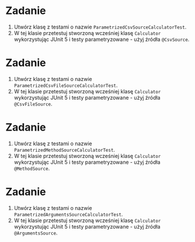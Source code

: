 # Zadanie

 1. Utwórz klasę z testami o nazwie `ParametrizedCsvSourceCalculatorTest`.
 1. W tej klasie przetestuj stworzoną wcześniej klasę `Calculator` wykorzystując JUnit 5 i testy parametryzowane - 
 użyj źródła `@CsvSource`.
 
# Zadanie

1. Utwórz klasę z testami o nazwie `ParametrizedCsvFileSourceCalculatorTest`.
1. W tej klasie przetestuj stworzoną wcześniej klasę `Calculator` wykorzystując JUnit 5 i testy parametryzowane - 
użyj źródła `@CsvFileSource`.

# Zadanie

1. Utwórz klasę z testami o nazwie `ParametrizedMethodSourceCalculatorTest`.
1. W tej klasie przetestuj stworzoną wcześniej klasę `Calculator` wykorzystując JUnit 5 i testy parametryzowane - 
użyj źródła `@MethodSource`.

# Zadanie

1. Utwórz klasę z testami o nazwie `ParametrizedArgumentsSourceCalculatorTest`.
1. W tej klasie przetestuj stworzoną wcześniej klasę `Calculator` wykorzystując JUnit 5 i testy parametryzowane - 
użyj źródła `@ArgumentsSource`.